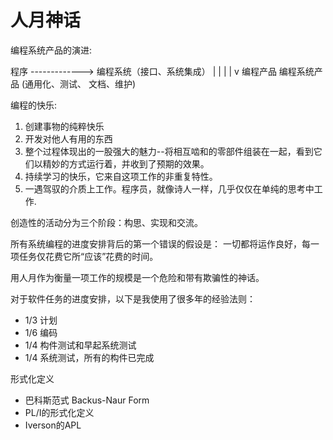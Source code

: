 # 人月神话

编程系统产品的演进:

程序 -------------> 编程系统（接口、系统集成）
 |
 |
 |
 |
 v
编程产品             编程系统产品
(通用化、测试、
文档、维护)

编程的快乐:
1. 创建事物的纯粹快乐
2. 开发对他人有用的东西
3. 整个过程体现出的一股强大的魅力--将相互啮和的零部件组装在一起，看到它们以精妙的方式运行着，并收到了预期的效果。
4. 持续学习的快乐，它来自这项工作的非重复特性。
5. 一遇驾驭的介质上工作。程序员，就像诗人一样，几乎仅仅在单纯的思考中工作.

创造性的活动分为三个阶段：构思、实现和交流。

所有系统编程的进度安排背后的第一个错误的假设是： 一切都将运作良好，每一项任务仅花费它所“应该”花费的时间。

用人月作为衡量一项工作的规模是一个危险和带有欺骗性的神话。

对于软件任务的进度安排，以下是我使用了很多年的经验法则：

- 1/3 计划
- 1/6 编码
- 1/4 构件测试和早起系统测试
- 1/4 系统测试，所有的构件已完成

形式化定义
- 巴科斯范式 Backus-Naur Form
- PL/I的形式化定义
- Iverson的APL